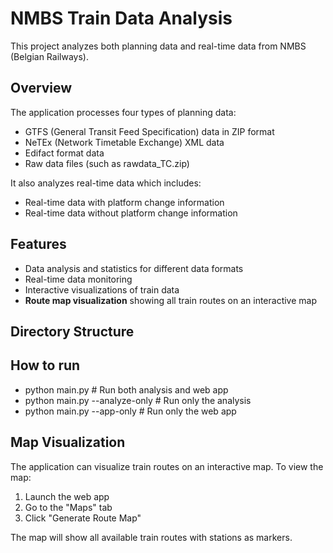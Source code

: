 # NMBS Train Data Analysis

This project analyzes both planning data and real-time data from NMBS (Belgian Railways).

## Overview

The application processes four types of planning data:
- GTFS (General Transit Feed Specification) data in ZIP format
- NeTEx (Network Timetable Exchange) XML data
- Edifact format data
- Raw data files (such as rawdata_TC.zip)

It also analyzes real-time data which includes:
- Real-time data with platform change information
- Real-time data without platform change information

## Features

- Data analysis and statistics for different data formats
- Real-time data monitoring
- Interactive visualizations of train data
- **Route map visualization** showing all train routes on an interactive map

## Directory Structure

## How to run
- python main.py               # Run both analysis and web app
- python main.py --analyze-only # Run only the analysis
- python main.py --app-only     # Run only the web app

## Map Visualization
The application can visualize train routes on an interactive map. To view the map:
1. Launch the web app
2. Go to the "Maps" tab
3. Click "Generate Route Map"

The map will show all available train routes with stations as markers.
